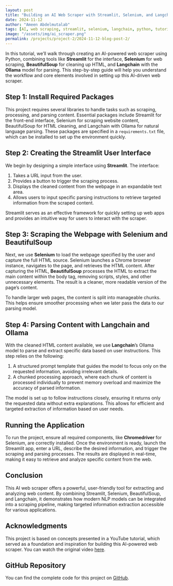 ```yaml
---
layout: post
title: "Building an AI Web Scraper with Streamlit, Selenium, and Langchain"
date: 2024-11-12
author: "Ameen Abdelmutalab"
tags: [AI, web scraping, streamlit, selenium, langchain, python, tutorial]
image: "/assets/img/ai_scraper.png"
permalink: /projects/project-2/2024-11-12-blog-post-2/
---
```


In this tutorial, we’ll walk through creating an AI-powered web scraper using Python, combining tools like **Streamlit** for the interface, **Selenium** for web scraping, **BeautifulSoup** for cleaning up HTML, and **Langchain** with the **Ollama** model for parsing. This step-by-step guide will help you understand the workflow and core elements involved in setting up this AI-driven web scraper.

## Step 1: Install Required Packages

This project requires several libraries to handle tasks such as scraping, processing, and parsing content. Essential packages include Streamlit for the front-end interface, Selenium for scraping website content, BeautifulSoup for HTML cleaning, and Langchain with Ollama for natural language parsing. These packages are specified in a `requirements.txt` file, which can be installed to set up the environment quickly.

## Step 2: Creating the Streamlit User Interface

We begin by designing a simple interface using **Streamlit**. The interface:
1. Takes a URL input from the user.
2. Provides a button to trigger the scraping process.
3. Displays the cleaned content from the webpage in an expandable text area.
4. Allows users to input specific parsing instructions to retrieve targeted information from the scraped content.

Streamlit serves as an effective framework for quickly setting up web apps and provides an intuitive way for users to interact with the scraper.

## Step 3: Scraping the Webpage with Selenium and BeautifulSoup

Next, we use **Selenium** to load the webpage specified by the user and capture the full HTML source. Selenium launches a Chrome browser instance, navigates to the page, and retrieves the HTML content. After capturing the HTML, **BeautifulSoup** processes the HTML to extract the main content within the body tag, removing scripts, styles, and other unnecessary elements. The result is a cleaner, more readable version of the page’s content.

To handle larger web pages, the content is split into manageable chunks. This helps ensure smoother processing when we later pass the data to our parsing model.

## Step 4: Parsing Content with Langchain and Ollama

With the cleaned HTML content available, we use **Langchain**’s Ollama model to parse and extract specific data based on user instructions. This step relies on the following:
1. A structured prompt template that guides the model to focus only on the requested information, avoiding irrelevant details.
2. A chunked processing approach, where each chunk of content is processed individually to prevent memory overload and maximize the accuracy of parsed information.

The model is set up to follow instructions closely, ensuring it returns only the requested data without extra explanations. This allows for efficient and targeted extraction of information based on user needs.

## Running the Application

To run the project, ensure all required components, like **Chromedriver** for Selenium, are correctly installed. Once the environment is ready, launch the Streamlit app, enter a URL, describe the desired information, and trigger the scraping and parsing processes. The results are displayed in real-time, making it easy to retrieve and analyze specific content from the web.

## Conclusion

This AI web scraper offers a powerful, user-friendly tool for extracting and analyzing web content. By combining Streamlit, Selenium, BeautifulSoup, and Langchain, it demonstrates how modern NLP models can be integrated into a scraping pipeline, making targeted information extraction accessible for various applications.

## Acknowledgments

This project is based on concepts presented in a YouTube tutorial, which served as a foundation and inspiration for building this AI-powered web scraper. You can watch the original video [here]([https://youtube.com/your-video-link](https://www.youtube.com/watch?v=DJnH0jR8y5Q)).


## GitHub Repository

You can find the complete code for this project on [GitHub](https://github.com/yourusername/your-repo-name).

